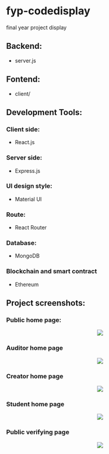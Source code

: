 # fyp-codedisplay
final year project display

## Backend:
* server.js

## Fontend:
* client/

## Development Tools:
### Client side:
* React.js
### Server side:
* Express.js
### UI design style:
* Material UI 
### Route:
* React Router
### Database:
* MongoDB
### Blockchain and smart contract
* Ethereum

## Project screenshots:

### Public home page:
<p align="center">
  <img src="https://github.com/chanalan321/fyp-codedisplay/blob/a323fe6653d8f5dc556a0c22253136370f8d29be/readme_photos/Public%20home%20page.png">
</p>

### Auditor home page
<p align="center">
  <img src="https://github.com/chanalan321/fyp-codedisplay/blob/a323fe6653d8f5dc556a0c22253136370f8d29be/readme_photos/Auditor%20home%20page.png">
</p>

### Creator home page
<p align="center">
  <img src="https://github.com/chanalan321/fyp-codedisplay/blob/a323fe6653d8f5dc556a0c22253136370f8d29be/readme_photos/Creator%20home%20page.png">
</p>

### Student home page
<p align="center">
  <img src="https://github.com/chanalan321/fyp-codedisplay/blob/a323fe6653d8f5dc556a0c22253136370f8d29be/readme_photos/Student%20home%20page.png">
</p>

### Public verifying page
<p align="center">
  <img src="https://github.com/chanalan321/fyp-codedisplay/blob/a323fe6653d8f5dc556a0c22253136370f8d29be/readme_photos/Public%20verifying%20page.png">
</p>
